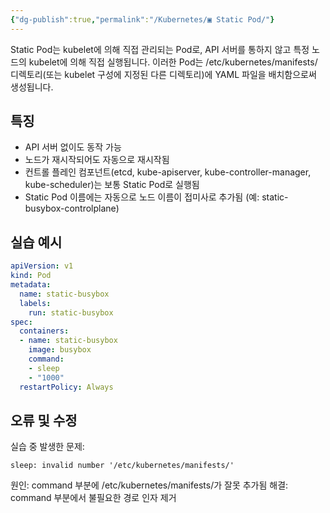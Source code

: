 ```yaml
---
{"dg-publish":true,"permalink":"/Kubernetes/▣ Static Pod/"}
---
```



Static Pod는 kubelet에 의해 직접 관리되는 Pod로, API 서버를 통하지 않고 특정 노드의 kubelet에 의해 직접 실행됩니다. 이러한 Pod는 /etc/kubernetes/manifests/ 디렉토리(또는 kubelet 구성에 지정된 다른 디렉토리)에 YAML 파일을 배치함으로써 생성됩니다.

## 특징

- API 서버 없이도 동작 가능
- 노드가 재시작되어도 자동으로 재시작됨
- 컨트롤 플레인 컴포넌트(etcd, kube-apiserver, kube-controller-manager, kube-scheduler)는 보통 Static Pod로 실행됨
- Static Pod 이름에는 자동으로 노드 이름이 접미사로 추가됨 (예: static-busybox-controlplane)

## 실습 예시

```yaml
apiVersion: v1
kind: Pod
metadata:
  name: static-busybox
  labels:
    run: static-busybox
spec:
  containers:
  - name: static-busybox
    image: busybox
    command:
    - sleep
    - "1000"
  restartPolicy: Always
```

## 오류 및 수정

실습 중 발생한 문제:

```
sleep: invalid number '/etc/kubernetes/manifests/'
```

원인: command 부분에 /etc/kubernetes/manifests/가 잘못 추가됨 해결: command 부분에서 불필요한 경로 인자 제거